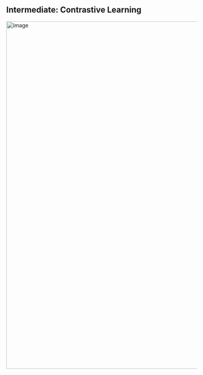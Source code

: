 ## Intermediate: Contrastive Learning
<img width="1600" height="919" alt="image" src="https://github.com/user-attachments/assets/5d389da9-c6c7-46d5-a1c5-096422a5328b" />
